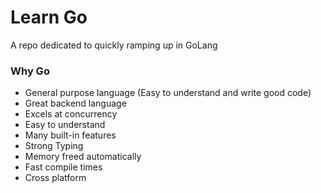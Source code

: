 # Learn Go

A repo dedicated to quickly ramping up in GoLang


### Why Go
- General purpose language (Easy to understand and write good code)
- Great backend language
- Excels at concurrency
- Easy to understand
- Many built-in features
- Strong Typing
- Memory freed automatically
- Fast compile times
- Cross platform